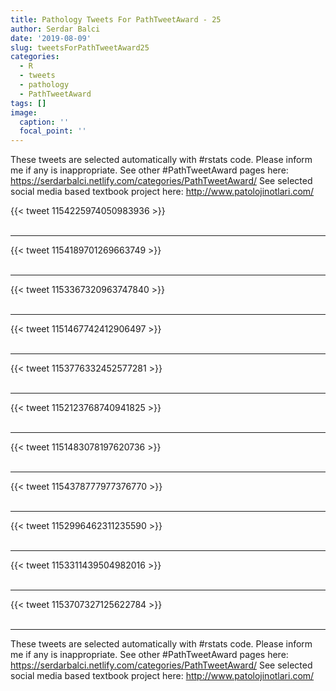```yaml
---
title: Pathology Tweets For PathTweetAward - 25
author: Serdar Balci
date: '2019-08-09'
slug: tweetsForPathTweetAward25
categories:
  - R
  - tweets
  - pathology
  - PathTweetAward
tags: []
image:
  caption: ''
  focal_point: ''
---
```



These tweets are selected automatically with #rstats code. Please inform me if any is inappropriate.
See other #PathTweetAward pages here: https://serdarbalci.netlify.com/categories/PathTweetAward/ 
See selected social media based textbook project here: http://www.patolojinotlari.com/

{{< tweet 1154225974050983936 >}}
<br>
<br>
<hr>
{{< tweet 1154189701269663749 >}}
<br>
<br>
<hr>
{{< tweet 1153367320963747840 >}}
<br>
<br>
<hr>
{{< tweet 1151467742412906497 >}}
<br>
<br>
<hr>
{{< tweet 1153776332452577281 >}}
<br>
<br>
<hr>
{{< tweet 1152123768740941825 >}}
<br>
<br>
<hr>
{{< tweet 1151483078197620736 >}}
<br>
<br>
<hr>
{{< tweet 1154378777977376770 >}}
<br>
<br>
<hr>
{{< tweet 1152996462311235590 >}}
<br>
<br>
<hr>
{{< tweet 1153311439504982016 >}}
<br>
<br>
<hr>
{{< tweet 1153707327125622784 >}}
<br>
<br>
<hr>


These tweets are selected automatically with #rstats code. Please inform me if any is inappropriate.
See other #PathTweetAward pages here: https://serdarbalci.netlify.com/categories/PathTweetAward/ 
See selected social media based textbook project here: http://www.patolojinotlari.com/
